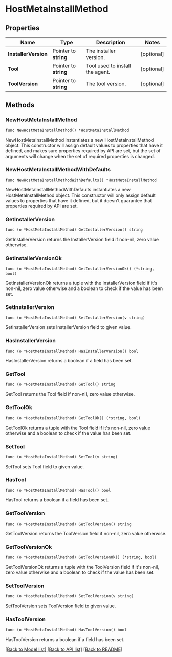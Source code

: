# HostMetaInstallMethod

## Properties

| Name                 | Type                  | Description                     | Notes      |
| -------------------- | --------------------- | ------------------------------- | ---------- |
| **InstallerVersion** | Pointer to **string** | The installer version.          | [optional] |
| **Tool**             | Pointer to **string** | Tool used to install the agent. | [optional] |
| **ToolVersion**      | Pointer to **string** | The tool version.               | [optional] |

## Methods

### NewHostMetaInstallMethod

`func NewHostMetaInstallMethod() *HostMetaInstallMethod`

NewHostMetaInstallMethod instantiates a new HostMetaInstallMethod object.
This constructor will assign default values to properties that have it defined,
and makes sure properties required by API are set, but the set of arguments
will change when the set of required properties is changed.

### NewHostMetaInstallMethodWithDefaults

`func NewHostMetaInstallMethodWithDefaults() *HostMetaInstallMethod`

NewHostMetaInstallMethodWithDefaults instantiates a new HostMetaInstallMethod object.
This constructor will only assign default values to properties that have it defined,
but it doesn't guarantee that properties required by API are set.

### GetInstallerVersion

`func (o *HostMetaInstallMethod) GetInstallerVersion() string`

GetInstallerVersion returns the InstallerVersion field if non-nil, zero value otherwise.

### GetInstallerVersionOk

`func (o *HostMetaInstallMethod) GetInstallerVersionOk() (*string, bool)`

GetInstallerVersionOk returns a tuple with the InstallerVersion field if it's non-nil, zero value otherwise
and a boolean to check if the value has been set.

### SetInstallerVersion

`func (o *HostMetaInstallMethod) SetInstallerVersion(v string)`

SetInstallerVersion sets InstallerVersion field to given value.

### HasInstallerVersion

`func (o *HostMetaInstallMethod) HasInstallerVersion() bool`

HasInstallerVersion returns a boolean if a field has been set.

### GetTool

`func (o *HostMetaInstallMethod) GetTool() string`

GetTool returns the Tool field if non-nil, zero value otherwise.

### GetToolOk

`func (o *HostMetaInstallMethod) GetToolOk() (*string, bool)`

GetToolOk returns a tuple with the Tool field if it's non-nil, zero value otherwise
and a boolean to check if the value has been set.

### SetTool

`func (o *HostMetaInstallMethod) SetTool(v string)`

SetTool sets Tool field to given value.

### HasTool

`func (o *HostMetaInstallMethod) HasTool() bool`

HasTool returns a boolean if a field has been set.

### GetToolVersion

`func (o *HostMetaInstallMethod) GetToolVersion() string`

GetToolVersion returns the ToolVersion field if non-nil, zero value otherwise.

### GetToolVersionOk

`func (o *HostMetaInstallMethod) GetToolVersionOk() (*string, bool)`

GetToolVersionOk returns a tuple with the ToolVersion field if it's non-nil, zero value otherwise
and a boolean to check if the value has been set.

### SetToolVersion

`func (o *HostMetaInstallMethod) SetToolVersion(v string)`

SetToolVersion sets ToolVersion field to given value.

### HasToolVersion

`func (o *HostMetaInstallMethod) HasToolVersion() bool`

HasToolVersion returns a boolean if a field has been set.

[[Back to Model list]](../README.md#documentation-for-models) [[Back to API list]](../README.md#documentation-for-api-endpoints) [[Back to README]](../README.md)
